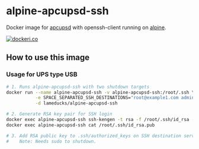 # alpine-apcupsd-ssh

Docker image for [apcupsd](http://www.apcupsd.org/) with openssh-client running on [alpine](https://hub.docker.com/_/alpine).

[![dockeri.co](https://dockeri.co/image/lameducks/alpine-apcupsd-ssh)](https://hub.docker.com/r/lameducks/alpine-apcupsd-ssh)

## How to use this image

### Usage for UPS type USB

```sh
# 1. Runs alpine-apcupsd-ssh with two shutdown targets
docker run --name alpine-apcupsd-ssh -v alpine-apcupsd-ssh:/root/.ssh \
           -e SPACE_SEPARATED_SSH_DESTINATIONS="root@example1.com admin@example2.com" \
           -d lameducks/alpine-apcupsd-ssh

# 2. Generate RSA key pair for SSH login
docker exec alpine-apcupsd-ssh ssh-kengen -t rsa -f /root/.ssh/id_rsa -N '' -C root@alpine-apcupsd-ssh
docker exec alpine-apcupsd-ssh cat /root/.ssh/id_rsa.pub

# 3. Add RSA public key to .ssh/authorized_keys on SSH destination servers.
#    Note: Needs sudo to shutdown.
```
